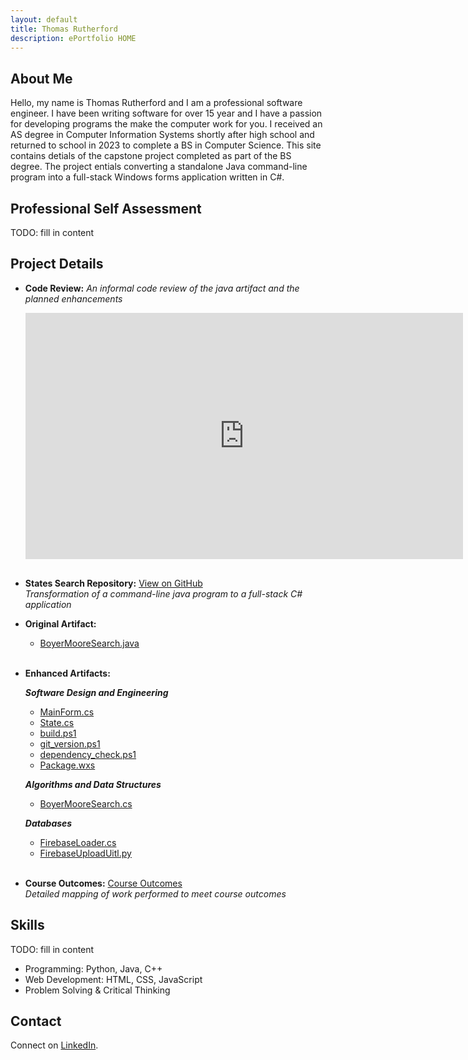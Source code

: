 ```yaml
---
layout: default
title: Thomas Rutherford
description: ePortfolio HOME
---
```


## About Me

Hello, my name is Thomas Rutherford and I am a professional software engineer. I have been writing software for over 15 year and I have a passion for developing programs the make the computer work for you. I received an AS degree in Computer Information Systems shortly after high school and returned to school in 2023 to complete a BS in Computer Science. This site contains detials of the capstone project completed as part of the BS degree. The project entials converting a standalone Java command-line program into a full-stack Windows forms application written in C#.

## Professional Self Assessment

TODO: fill in content

## Project Details

- **Code Review:**
  *An informal code review of the java artifact and the planned enhancements*
  <iframe width="700" height="394" src="https://www.youtube.com/embed/Pdgy-y-IToU" title="States Search code review" frameborder="0" allowfullscreen style="margin-bottom:16px;"></iframe>

- **States Search Repository:** [View on GitHub](https://github.com/twrutherford81/CS-499-SNHU-Capstone)  
  *Transformation of a command-line java program to a full-stack C# application*

- **Original Artifact:**
  - [BoyerMooreSearch.java](artifacts/BoyerMooreSearch.java.html)<br><br>

- **Enhanced Artifacts:**
  
  ***Software Design and Engineering***
  - [MainForm.cs](/artifacts/MainForm.cs.html)
  - [State.cs](/artifacts/State.cs.html)
  - [build.ps1](/artifacts/build.ps1.html)
  - [git_version.ps1](/artifacts/git_version.ps1.html)
  - [dependency_check.ps1](/artifacts/dependency_check.ps1.html)
  - [Package.wxs](/artifacts/Package.wxs.html)
  
  ***Algorithms and Data Structures***
  - [BoyerMooreSearch.cs](/artifacts/BoyerMooreSearch.cs.html)

  ***Databases***
  - [FirebaseLoader.cs](/artifacts/FirebaseLoader.cs.html)
  - [FirebaseUploadUitl.py](/artifacts/FirebaseUploadUitl.py.html)<br><br>

- **Course Outcomes:** [Course Outcomes](course-outcomes.html)  
  *Detailed mapping of work performed to meet course outcomes*

## Skills
TODO: fill in content

- Programming: Python, Java, C++
- Web Development: HTML, CSS, JavaScript
- Problem Solving & Critical Thinking

## Contact

Connect on [LinkedIn](https://www.linkedin.com/in/twrutherford81).